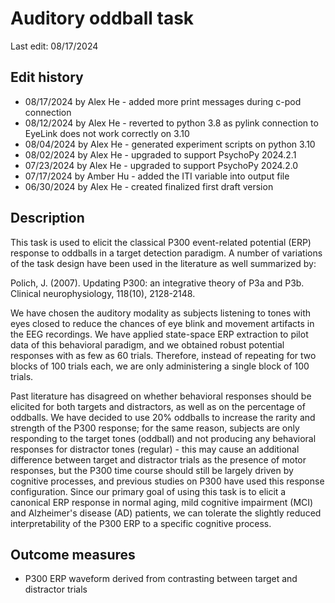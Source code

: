 # Auditory oddball task
Last edit: 08/17/2024

## Edit history
- 08/17/2024 by Alex He - added more print messages during c-pod connection
- 08/12/2024 by Alex He - reverted to python 3.8 as pylink connection to EyeLink does not work correctly on 3.10
- 08/04/2024 by Alex He - generated experiment scripts on python 3.10
- 08/02/2024 by Alex He - upgraded to support PsychoPy 2024.2.1
- 07/23/2024 by Alex He - upgraded to support PsychoPy 2024.2.0
- 07/17/2024 by Amber Hu - added the ITI variable into output file
- 06/30/2024 by Alex He - created finalized first draft version

## Description
This task is used to elicit the classical P300 event-related potential (ERP) response to oddballs in a target detection paradigm. A number of variations of the task design have been used in the literature as well summarized by:

Polich, J. (2007). Updating P300: an integrative theory of P3a and P3b. Clinical neurophysiology, 118(10), 2128-2148.

We have chosen the auditory modality as subjects listening to tones with eyes closed to reduce the chances of eye blink and movement artifacts in the EEG recordings. We have applied state-space ERP extraction to pilot data of this behavioral paradigm, and we obtained robust potential responses with as few as 60 trials. Therefore, instead of repeating for two blocks of 100 trials each, we are only administering a single block of 100 trials.

Past literature has disagreed on whether behavioral responses should be elicited for both targets and distractors, as well as on the percentage of oddballs. We have decided to use 20% oddballs to increase the rarity and strength of the P300 response; for the same reason, subjects are only responding to the target tones (oddball) and not producing any behavioral responses for distractor tones (regular) - this may cause an additional difference between target and distractor trials as the presence of motor responses, but the P300 time course should still be largely driven by cognitive processes, and previous studies on P300 have used this response configuration. Since our primary goal of using this task is to elicit a canonical ERP response in normal aging, mild cognitive impairment (MCI) and Alzheimer's disease (AD) patients, we can tolerate the slightly reduced interpretability of the P300 ERP to a specific cognitive process.

## Outcome measures
- P300 ERP waveform derived from contrasting between target and distractor trials
